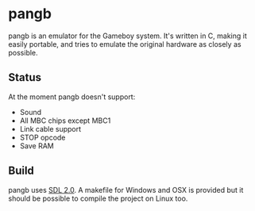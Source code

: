 # pangb

pangb is an emulator for the Gameboy system. It's written in C, making it easily portable, and tries to emulate the original hardware as closely as possible.

## Status

At the moment pangb doesn't support:

- Sound
- All MBC chips except MBC1
- Link cable support
- STOP opcode
- Save RAM

## Build

pangb uses [SDL 2.0](http://www.libsdl.org). A makefile for Windows and OSX is provided but it should be possible to compile the project on Linux too.

